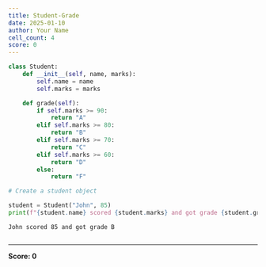 ```yaml
---
title: Student-Grade
date: 2025-01-10
author: Your Name
cell_count: 4
score: 0
---
```


```python
class Student:
    def __init__(self, name, marks):
        self.name = name
        self.marks = marks

    def grade(self):
        if self.marks >= 90:
            return "A"
        elif self.marks >= 80:
            return "B"
        elif self.marks >= 70:
            return "C"
        elif self.marks >= 60:
            return "D"
        else:
            return "F"
```


```python
# Create a student object
```


```python
student = Student("John", 85)
print(f"{student.name} scored {student.marks} and got grade {student.grade()}")
```

    John scored 85 and got grade B



```python

```


---
**Score: 0**
